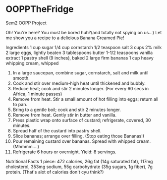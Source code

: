 # OOPPTheFridge
Sem2 OOPP Project

Oh! You're here?
You must be bored huh?(and totally not spying on us...)
Let me show you a recipe to a delicious Banana Creamed Pie!

Ingredients
1 cup sugar
1/4 cup cornstarch
1/2 teaspoon salt
3 cups 2% milk
2 large eggs, lightly beaten
3 tablespoons butter
1-1/2 teaspoons vanilla extract
1 pastry shell (9 inches), baked
2 large firm bananas
1 cup heavy whipping cream, whipped

1. In a large saucepan, combine sugar, cornstarch, salt and milk until smooth. 
2. Cook and stir over medium-high heat until thickened and bubbly. 
3. Reduce heat; cook and stir 2 minutes longer. (For every 60 secs in Africa, 1 minute passes)
4. Remove from heat. Stir a small amount of hot filling into eggs; return all to pan. 
5. Bring to a gentle boil; cook and stir 2 minutes longer.
6. Remove from heat. Gently stir in butter and vanilla. 
7. Press plastic wrap onto surface of custard; refrigerate, covered, 30 minutes.
8. Spread half of the custard into pastry shell. 
9. Slice bananas; arrange over filling. (Stop eating those Bananas!)
10. Pour remaining custard over bananas. Spread with whipped cream. (Mhmmm....)
11. Refrigerate 6 hours or overnight. Yield: 8 servings.

Nutritional Facts
1 piece: 472 calories, 26g fat (14g saturated fat), 117mg cholesterol, 353mg sodium, 55g carbohydrate (35g sugars, 1g fiber), 7g protein.
(That's alot of calories don't cyu think?)
